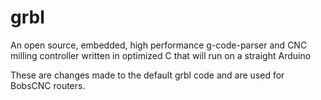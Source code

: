 # grbl
An open source, embedded, high performance g-code-parser and CNC milling controller written in optimized C that will run on a straight Arduino

These are changes made to the default grbl code and are used for BobsCNC  routers.
